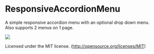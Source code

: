 # ResponsiveAccordionMenu

A simple responsive accordion menu with an optional drop down menu. Also supports 2 menus on 1 page.

<img src="http://kimlarocca.com/images/playground/responsiveAccordionMenu.jpg"/>

Licensed under the MIT license. (http://opensource.org/licenses/MIT)
